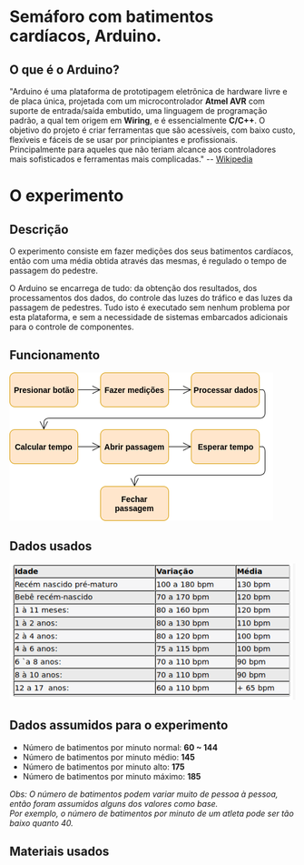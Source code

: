 Semáforo com batimentos cardíacos, Arduino.
===========================================

## O que é o Arduino?
"Arduino é uma plataforma de prototipagem eletrônica de hardware livre e de 
placa única, projetada com um microcontrolador **Atmel AVR** com suporte de 
entrada/saída embutido, uma linguagem de programação padrão, a qual tem origem
em **Wiring**, e é essencialmente **C/C++**. O objetivo do projeto é criar 
ferramentas que são acessíveis, com baixo custo, flexíveis e fáceis de se usar 
por principiantes e profissionais. Principalmente para aqueles que não teriam
alcance aos controladores mais sofisticados e ferramentas mais complicadas." 
-- [Wikipedia](https://pt.wikipedia.org/wiki/Arduino)


O experimento
=============
## Descrição
O experimento consiste em fazer medições dos seus batimentos cardíacos, então 
com uma média obtida através das mesmas, é regulado o tempo de passagem do 
pedestre.

O Arduino se encarrega de tudo: da obtenção dos resultados, dos processamentos 
dos dados, do controle das luzes do tráfico e das luzes da passagem de 
pedestres. Tudo isto é executado sem nenhum problema por esta plataforma, e sem 
a necessidade de sistemas embarcados adicionais para o controle de componentes.

## Funcionamento
![alt text](imgs/funcionamento.png "Imagem do funcionamento do programa")

## Dados usados
![alt text](imgs/bpm.png "Médias de batimentos por minuto.")

## Dados assumidos para o experimento
- Número de batimentos por minuto normal: **60 ~ 144**
- Número de batimentos por minuto médio: **145**
- Número de batimentos por minuto alto: **175**
- Número de batimentos por minuto máximo: **185**

*Obs: O número de batimentos podem variar muito de pessoa à pessoa, então foram
assumidos alguns dos valores como base.  
Por exemplo, o número de batimentos por 
minuto de um atleta pode ser tão baixo quanto 40.*

## Materiais usados
